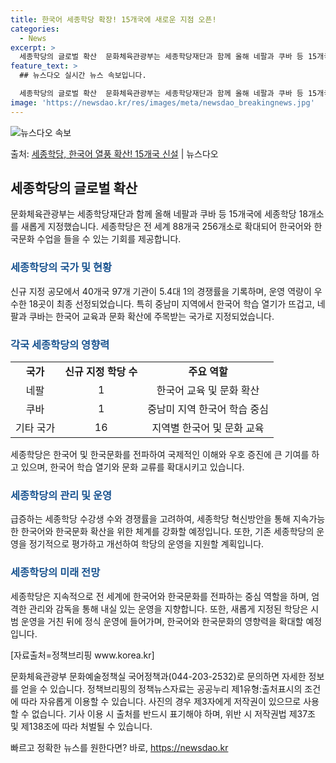 ```yaml
---
title: 한국어 세종학당 확장! 15개국에 새로운 지점 오픈!
categories:
  - News
excerpt: >
  세종학당의 글로벌 확산  문화체육관광부는 세종학당재단과 함께 올해 네팔과 쿠바 등 15개국에 세종학당 18개…
feature_text: >
  ## 뉴스다오 실시간 뉴스 속보입니다.

  세종학당의 글로벌 확산  문화체육관광부는 세종학당재단과 함께 올해 네팔과 쿠바 등 15개국에 세종학당 18개…
image: 'https://newsdao.kr/res/images/meta/newsdao_breakingnews.jpg'
---
```


![뉴스다오 속보](https://newsdao.kr/res/images/meta/newsdao_breakingnews.jpg)

<p>출처: <a href="https://newsdao.kr/4377" rel="dofollow">세종학당, 한국어 열풍 확산! 15개국 신설</a> | 뉴스다오</p>

<h2 data-ke-size="size26">세종학당의 글로벌 확산</h2>
<p data-ke-size="size16">문화체육관광부는 세종학당재단과 함께 올해 네팔과 쿠바 등 15개국에 세종학당 18개소를 새롭게 지정했습니다. 세종학당은 전 세계 88개국 256개소로 확대되어 한국어와 한국문화 수업을 들을 수 있는 기회를 제공합니다.</p>

<h3><b><span style="color: #1a5490;">세종학당의 국가 및 현황</span></b></h3>
<p data-ke-size="size16">신규 지정 공모에서 40개국 97개 기관이 5.4대 1의 경쟁률을 기록하며, 운영 역량이 우수한 18곳이 최종 선정되었습니다. 특히 중남미 지역에서 한국어 학습 열기가 뜨겁고, 네팔과 쿠바는 한국어 교육과 문화 확산에 주목받는 국가로 지정되었습니다.</p>

<h3><b><span style="color: #1a5490;">각국 세종학당의 영향력</span></b></h3>
<table>
	<tr>
		<td style="text-align: center; height: 17px;"><b>국가</b></td>
		<td style="text-align: center; height: 17px;"><b>신규 지정 학당 수</b></td>
		<td style="text-align: center; height: 17px;"><b>주요 역할</b></td>
	</tr>
	<tr>
		<td style="text-align: center; height: 17px;">네팔</td>
		<td style="text-align: center; height: 17px;">1</td>
		<td style="text-align: center; height: 17px;">한국어 교육 및 문화 확산</td>
	</tr>
	<tr>
		<td style="text-align: center; height: 17px;">쿠바</td>
		<td style="text-align: center; height: 17px;">1</td>
		<td style="text-align: center; height: 17px;">중남미 지역 한국어 학습 중심</td>
	</tr>
	<tr>
		<td style="text-align: center; height: 17px;">기타 국가</td>
		<td style="text-align: center; height: 17px;">16</td>
		<td style="text-align: center; height: 17px;">지역별 한국어 및 문화 교육</td>
	</tr>
</table>
<p data-ke-size="size16">세종학당은 한국어 및 한국문화를 전파하여 국제적인 이해와 우호 증진에 큰 기여를 하고 있으며, 한국어 학습 열기와 문화 교류를 확대시키고 있습니다.</p>

<h3><b><span style="color: #1a5490;">세종학당의 관리 및 운영</span></b></h3>
<p data-ke-size="size16">급증하는 세종학당 수강생 수와 경쟁률을 고려하여, 세종학당 혁신방안을 통해 지속가능한 한국어와 한국문화 확산을 위한 체계를 강화할 예정입니다. 또한, 기존 세종학당의 운영을 정기적으로 평가하고 개선하여 학당의 운영을 지원할 계획입니다.</p>

<h3><b><span style="color: #1a5490;">세종학당의 미래 전망</span></b></h3>
<p data-ke-size="size16">세종학당은 지속적으로 전 세계에 한국어와 한국문화를 전파하는 중심 역할을 하며, 엄격한 관리와 감독을 통해 내실 있는 운영을 지향합니다. 또한, 새롭게 지정된 학당은 시범 운영을 거친 뒤에 정식 운영에 들어가며, 한국어와 한국문화의 영향력을 확대할 예정입니다.</p>

<p data-ke-size="size16">[자료출처=정책브리핑 www.korea.kr]</p>
<p data-ke-size="size16">문화체육관광부 문화예술정책실 국어정책과(044-203-2532)로 문의하면 자세한 정보를 얻을 수 있습니다. 정책브리핑의 정책뉴스자료는 공공누리 제1유형:출처표시의 조건에 따라 자유롭게 이용할 수 있습니다. 사진의 경우 제3자에게 저작권이 있으므로 사용할 수 없습니다. 기사 이용 시 출처를 반드시 표기해야 하며, 위반 시 저작권법 제37조 및 제138조에 따라 처벌될 수 있습니다.</p> 

빠르고 정확한 뉴스를 원한다면? 바로, <a href="https://newsdao.kr" rel="dofollow">https://newsdao.kr</a>


